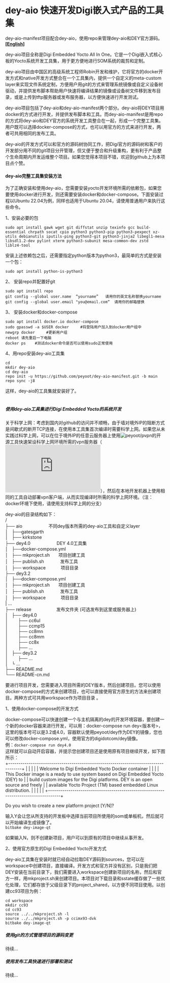 # dey-aio 快速开发Digi嵌入式产品的工具集
dey-aio-manifest项目配合dey-aio，使用repo来管理dey-aio和DEY官方源码。
**[[English]](README.md)**

dey-aio项目全称是Digi Embedded Yocto All In One。它是一个Digi嵌入式核心板的Yocto系统开发工具集，用于更方便地进行SOM系统的裁剪和定制。

dey-aio项目由中国区的高级系统工程师Robin开发和维护，它将官方的docker开发方式和native开发方式整合在一个工具集内，提供一个自定义的meta-custom layer来实现文件系统定制，方便用户用git的方式来管理系统镜像或自定义设备树驱动，并提供发布脚本帮助用户快速将编译结果的镜像或设备树文件移到发布目录，或是上传到tftp服务器或发布服务器，以方便快速进行开发测试。

dey-aio项目包括了dey-aio和dey-aio-manifest两个部分。dey-aio将DEY项目用docker的方式进行开发，并提供发布脚本和工具。而dey-aio-manifest是用repo的方式将dey-aio和DEY官方的系统开发工具整合在一起，形成一个完整工具集。用户既可以选择docker-compose的方式，也可以用官方的方式来进行开发，两者可共用相同的发布工具。

dey-aio的开发方式可以和官方的源码树协同工作，把Digi官方的源码树和客户的开发部分用不同的git项目分开管理，但又便于整合和升级重构，更有利于产品整个生命周期内开发运维整个项目。如果您觉得本项目不错，欢迎到github上为本项目点个赞。

#### dey-aio完整工具集安装方法

为了正确安装和使用dey-aio，您需要安装yocto开发环境所需的依赖包，如果您要使用docker进行开发，则还需要安装docker和docker-compose。下面安装过程以Ubuntu 22.04为例，同样也适用于Ubuntu 20.04，请使用普通用户来执行这些命令。

1、安装必要的包

```text-plain
sudo apt install gawk wget git diffstat unzip texinfo gcc build-essential chrpath socat cpio python3 python3-pip python3-pexpect xz-utils debianutils iputils-ping python3-git python3-jinja2 libegl1-mesa libsdl1.2-dev pylint xterm python3-subunit mesa-common-dev zstd liblz4-tool
```

安装上述依赖包之后，还需要指定python版本为python3，最简单的方式是安装一个包：

```text-plain
sudo apt install python-is-python3
```

2、 安装repo并配置好git

```text-plain
sudo apt install repo
git config --global user.name  “yourname”   请用你的英文名称替换yourname
git config --global user.email "you@email.com“  请用你的邮箱替换
```

3、 安装docker和docker-compose

```text-plain
sudo apt install docker.io docker-compose  
sudo gpasswd -a $USER docker     #将登陆用户加入到docker用户组中
newgrp docker     #更新用户组
reboot 请先重启一下电脑
docker ps    #测试docker命令是否可以使用sudo正常使用
```

4、用repo安装dey-aio工具集

```text-plain
cd
mkdir dey-aio
cd dey-aio
repo init -u https://github.com/peyoot/dey-aio-manifest.git -b main
repo sync -j8
```

这样，dey-aio的工具集就安装好了。  
 

##### 使用dey-aio工具集进行Digi Embedded Yocto的系统开发

关于科学上网：考虑到国内对github的访问并不顺畅，由于墙对境外IP的阻断方式是间歇式的断开TCP连接，在使用本工具集首次编译时需要科学上网。如果您从未实践过科学上网，可以在位于境外IP的任意云服务器上使用![peyoot/pvpn](https://www.github.com/peyoot/pvpn.git)的开源工具快速架设科学上网环境所需的vpn服务器（![文档](https://www.eccee.com/soft-platform/224.html)），然后在本地开发机器上使用相同的工具自动部署vpn客户端，从而实现编译时所需的科学上网环境。（注：docker环境下使用，请使用支持科学上网的分支）

dey-aio的目录结构如下：  
/  
├── aio                     不同dey版本所需的dey-aio工具和自定义layer  
│   ├──gatesgarth        
│   ├── kirkstone  
├── dey4.0                     DEY 4.0工具集  
│   ├──docker-compose.yml      
│   ├── mkproject.sh       项目创建工具    
│   ├── publish.sh             发布工具  
│   ├── workspace            项目目录   
├── dey3.2  
│   ├──docker-compose.yml      
│   ├── mkproject.sh       项目创建工具    
│   ├── publish.sh             发布工具  
│   ├── workspace            项目目录   
| ...  
├── release                    发布文件夹 (可选发布到这里或服务器上)  
│   ├── dey4.0                     
│        ├── cc6ul  
│        ├── ccmp15  
│        ├── cc8mn  
│        ├── cc8mm  
│        ├── cc8x  
│        ├── ...  
│   ├── dey3.2                     
│        ├── ...  
│   └ …  
├── README.md  
└── README-cn.md

要进行项目开发，您需要进入项目所需的DEY版本，然后创建项目。您可以使用docker-compose的方式来创建项目，也可以直接使用官方原生的方法来创建项目。两种方式可共用workspace作为项目目录 。

1、使用docker-compose的开发方式

docker-compose可以快速创建一个与主机隔离的dey的开发环境容器，要创建一个新的docker容器来进行开发，可以用：docker-compose run dey<版本号>，这里的版本号可以是3.2或4.0，容器默认使用peyoot/dey作为DEY的镜像，您也可以修改docker-compose.yml，使用官方的digidotcom/dey镜像。  
例：`docker-compose run dey4.0`  
这样就可以自动开启容器，并提示您创建项目还是使用原有项目继续开发，如下图所示：  
 +------------------------------------------------------------------------------------+
 |                                                                                    |
 |                                                                                    |
 |                   Welcome to Digi Embedded Yocto Docker container                  |
 |                                                                                    |
 |  This Docker image is a ready to use system based on Digi Embedded Yocto (DEY) to  |
 |  build custom images for the Digi platforms. DEY is an open source and freely      |
 |  available Yocto Project (TM) based embedded Linux distribution.                   |
 |                                                                                    |
 |                                                                                    |
 +------------------------------------------------------------------------------------+

 Do you wish to create a new platform project [Y/N]?
 
输入Y会让您从所支持的开发板中选择当前项目所使用的som或单板机，然后就可以开始编译生成镜像了。  
`bitbake dey-image-qt`  
  
如果输入N，则不创建新项目，用户可以到原有的项目中继续从事开发。

2、使用官方原生的Digi Embedded Yocto开发方式

dey-aio工具集在安装时就已经自动拉取DEY源码到sources，您可以在workspace中创建项目，直接编译。开发方式和官方并没有区别，只是我们把DEY安装在当前目录下，我们需要进入workspace创建新项目的名称，然后和官方一样，用mkproject.sh来创建项目。本项目对下载目录和sstate缓存做了一些优化处理，它们都存放于父级目录下的project\_shared，以方便不同项目使用。以创建cc93项目为例：

```text-plain
cd workspace
mkdir cc93
cd cc93
source ../../mkproject.sh -l
source ../../mkproject.sh -p ccimx93-dvk
bitbake dey-image-qt
```

##### 使用git的方式管理项目的源码变更

待续...

##### 使用发布工具快速进行部署和测试

待续...

